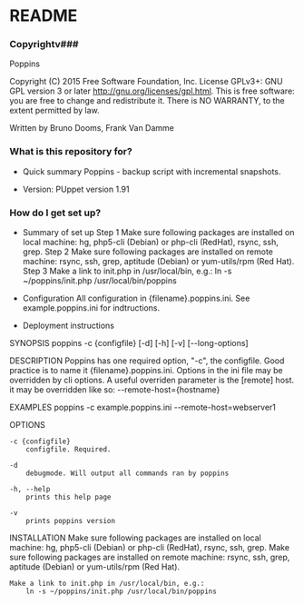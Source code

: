 # README #
### Copyrightv###
Poppins 

Copyright (C) 2015 Free Software Foundation, Inc.
License GPLv3+: GNU GPL version 3 or later <http://gnu.org/licenses/gpl.html>.
This is free software: you are free to change and redistribute it.
There is NO WARRANTY, to the extent permitted by law.

Written by Bruno Dooms, Frank Van Damme

### What is this repository for? ###
* Quick summary
Poppins - backup script with incremental snapshots. 

* Version:
PUppet version 1.91

### How do I get set up? ###
* Summary of set up
Step 1
  Make sure following packages are installed on local machine: hg, php5-cli (Debian) or php-cli (RedHat), rsync, ssh, grep. 
Step 2
  Make sure following packages are installed on remote machine: rsync, ssh, grep, aptitude (Debian) or yum-utils/rpm (Red Hat). 
Step 3
  Make a link to init.php in /usr/local/bin, e.g.:
        ln -s ~/poppins/init.php /usr/local/bin/poppins

* Configuration
All configuration in {filename}.poppins.ini. See example.poppins.ini for indtructions.

* Deployment instructions

SYNOPSIS
    poppins -c {configfile} [-d] [-h] [-v] [--long-options]

DESCRIPTION
    Poppins has one required option, "-c", the configfile. Good practice is to name it {filename}.poppins.ini. Options in the ini file may be overridden by cli options. A useful overriden parameter is the [remote] host. it may be overridden like so: --remote-host={hostname} 

EXAMPLES
    poppins -c example.poppins.ini --remote-host=webserver1

OPTIONS

    -c {configfile}
        configfile. Required. 

    -d 
        debugmode. Will output all commands ran by poppins

    -h, --help
        prints this help page

    -v
        prints poppins version

INSTALLATION
    Make sure following packages are installed on local machine: hg, php5-cli (Debian) or php-cli (RedHat), rsync, ssh, grep. 
    Make sure following packages are installed on remote machine: rsync, ssh, grep, aptitude (Debian) or yum-utils/rpm (Red Hat). 

    Make a link to init.php in /usr/local/bin, e.g.:
        ln -s ~/poppins/init.php /usr/local/bin/poppins